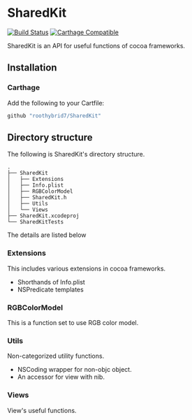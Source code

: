 # SharedKit

[![Build Status](https://travis-ci.org/roothybrid7/SharedKit.svg?branch=master)](https://travis-ci.org/roothybrid7/SharedKit)
[![Carthage Compatible](https://img.shields.io/badge/Carthage-compatible-4BC51D.svg?style=flat)](https://github.com/roothybrid7/SharedKit)

SharedKit is an API for useful functions of cocoa frameworks.

## Installation

### Carthage

Add the following to your Cartfile:

```bash
github "roothybrid7/SharedKit"
```

## Directory structure

The following is SharedKit's directory structure.

```
.
├── SharedKit
│   ├── Extensions
│   ├── Info.plist
│   ├── RGBColorModel
│   ├── SharedKit.h
│   ├── Utils
│   └── Views
├── SharedKit.xcodeproj
└── SharedKitTests
```

The details are listed below

### Extensions

This includes various extensions in cocoa frameworks.

* Shorthands of Info.plist
* NSPredicate templates

### RGBColorModel

This is a function set to use RGB color model.

### Utils

Non-categorized utility functions.

* NSCoding wrapper for non-objc object.
* An accessor for view with nib.

### Views

View's useful functions.
